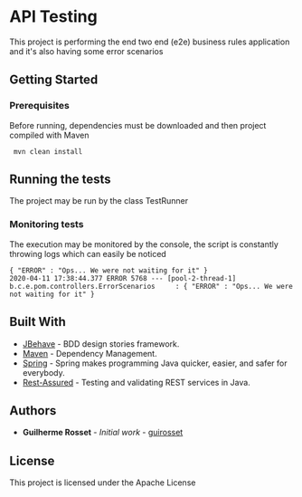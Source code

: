 # API Testing

This project is performing the end two end (e2e) business rules application and it's also having some error scenarios

## Getting Started

### Prerequisites

Before running, dependencies must be downloaded and then project compiled with Maven

```
 mvn clean install
```

## Running the tests

The project may be run by the class TestRunner

### Monitoring tests

The execution may be monitored by the console, the script is constantly throwing logs which can easily be noticed

```
{ "ERROR" : "Ops... We were not waiting for it" }
2020-04-11 17:38:44.377 ERROR 5768 --- [pool-2-thread-1] b.c.e.pom.controllers.ErrorScenarios     : { "ERROR" : "Ops... We were not waiting for it" }
```

## Built With

* [JBehave](https://jbehave.org//) - BDD design stories framework.
* [Maven](https://maven.apache.org/) - Dependency Management.
* [Spring](https://spring.io/why-spring) - Spring makes programming Java quicker, easier, and safer for everybody.
* [Rest-Assured](http://rest-assured.io/) - Testing and validating REST services in Java.

## Authors

* **Guilherme Rosset** - *Initial work* - [guirosset](https://github.com/guirosset)

## License

This project is licensed under the Apache License

